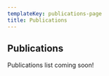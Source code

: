 ```yaml
---
templateKey: publications-page
title: Publications
---
```


## Publications

Publications list coming soon!
